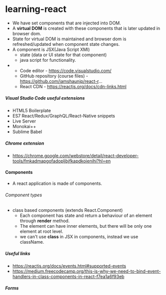 # learning-react

* We have set components that are injected into DOM.
* A **virtual DOM** is created with these components that is later updated in browser dom.
* State for virtual DOM is maintained and browser dom is refreshed/updated when component state changes.
* A component is JSX(Java Script XMl)
  * state (data or UI state for that component)
  * java script for functionality.
* 
  * Code editor - https://code.visualstudio.com/
  * GitHub repository (course files) -  https://github.com/iamshaunjp/react-r...
  * React CDN - https://reactjs.org/docs/cdn-links.html
##### Visual Studio Code useful extensions
  * HTML5 Boilerplate
  * ES7 React/Redux/GraphQL/React-Native snippets
  * Live Server
  * Monokai++
  * Sublime Babel
##### Chrome extension
* https://chrome.google.com/webstore/detail/react-developer-tools/fmkadmapgofadopljbjfkapdkoienihi?hl=en
  
#### Components
* A react application is made of components.
###### Component types
* class based components (extends React.Component)
   * Each component has state and return a behaviour of an element through **render** method.
   * The element can have inner elements, but there will be only one element at root level.
   * we can't use **class** in JSX in components, instead we use className.
##### Useful links
   * https://reactjs.org/docs/events.html#supported-events
   * https://medium.freecodecamp.org/this-is-why-we-need-to-bind-event-handlers-in-class-components-in-react-f7ea1a6f93eb
##### Forms
   
